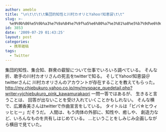 ```yaml
---
author: ameblo
title: "\n\t\t\t\t集団的知性と川村カオリとYahoo!知恵袋\t\t"
slug: >-
  %e9%9b%86%e5%9b%a3%e7%9a%84%e7%9f%a5%e6%80%a7%e3%81%a8%e5%b7%9d%e6%9d%91%e3%82%ab%e3%82%aa%e3%83%aa%e3%81%a8yahoo%e7%9f%a5%e6%81%b5%e8%a2%8b
id: 3853
date: '2009-07-29 01:43:25'
layout: post
categories:
  - 携帯雑稿
tags:
  - Twitter
---
```


集団的知性、集合知、群衆の叡智について仕事でいろいろ調べている。 そんな折、歌手の川村カオリさんの死去をtwitterで知る。 そしてYahoo!知恵袋＠twitterさんに 川村カオリさんのアカウントが存在することを教えてもらった。 http://my.chiebukuro.yahoo.co.jp/my/myspace_quedetail.php?writer=yjchiebukuro_pink_kawamurakaori 一問一答ではあるが、 生きると言うことは、 回答が出ないことを受け入れていくことかもしれない。 そんな横で、広瀬香美さんはtwitterで作曲宣言をしている。 タイトルは「ビバ☆ヒウィッヒヒー」だそうだ。 人間は、もう肉体の外部に、知性や、癒しや、 創造力など、いろんなものを共有しはじめている。 ...ということをしみじみ企画しながら横目で見ていた。